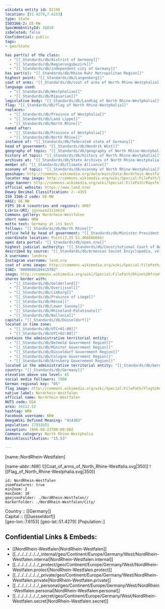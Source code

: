```yaml
---
wikidata entity id: Q1198
location: [51.4279,7.6153] 
type: State
ISO3166-2: DE-NW
SpocWebEntityId: 36020
isDeleted: false
Confidential: public
tags:
- geo/State

has part(s) of the class:
  - "[[_Standards/db/district of Germany]]"
  - "[[_Standards/db/Regierungsbezirk]]"
  - "[[_Standards/db/independent city of Germany]]"
has part(s): "[[_Standards/db/Rhine-Ruhr Metropolitan Region]]"
highest point: "[[_Standards/db/Langenberg]]"
coat of arms: "[[_Standards/db/coat of arms of North Rhine-Westphalia]]"
language used:
  - "[[_Standards/db/Westphalian]]"
  - "[[_Standards/db/Ripuarian]]"
legislative body: "[[_Standards/db/Landtag of North Rhine-Westphalia]]"
flag: "[[_Standards/db/flag of North Rhine-Westphalia]]"
replaces:
  - "[[_Standards/db/Province of Westphalia]]"
  - "[[_Standards/db/Land Lippe]]"
  - "[[_Standards/db/North Rhine]]"
named after:
  - "[[_Standards/db/Province of Westphalia]]"
  - "[[_Standards/db/North Rhine]]"
instance of: "[[_Standards/db/federated state of Germany]]"
head of government: "[[_Standards/db/Hendrik Wüst]]"
geography of topic: "[[_Standards/db/geography of North Rhine-Westphalia]]"
history of topic: "[[_Standards/db/history of North Rhine-Westphalia]]"
archives at: "[[_Standards/db/State Archives of North Rhine-Westphalia]]"
member of: "[[_Standards/db/Climate Alliance]]"
economy of topic: "[[_Standards/db/economy of North Rhine-Westphalia]]"
geoshape: http://commons.wikimedia.org/data/main/Data:Nordrhein-Westfalen.map
locator map image: http://commons.wikimedia.org/wiki/Special:FilePath/Locator%20map%20North%20Rhine-Westphalia%20in%20Germany.svg
page banner: http://commons.wikimedia.org/wiki/Special:FilePath/Rapsfeld%20banner.jpg
official website: https://www.land.nrw/
Dewey Decimal Classification: 2--4355
ISO 3166-2 code: DE-NW
HASC: DE.NW
FIPS 10-4 (countries and regions): GM07
Libris-URI: jgvxwsm21s1mktd
Commons gallery: Nordrhein-Westfalen
short name: NRW
motto text: Germany at its best
follows: "[[_Standards/db/North Rhine]]"
office held by head of government: "[[_Standards/db/Minister-President of North Rhine-Westphalia]]"
coordinate location: Point(7.55 51.466666666)
open data portal: "[[_Standards/db/open.nrw]]"
highest judicial authority: "[[_Standards/db/Constitutional Court of North Rhine-Westphalia]]"
described by source: "[[_Standards/db/Armenian Soviet Encyclopedia, vol. 6]]"
X username: landnrw
Instagram username: land.nrw
coat of arms image: http://commons.wikimedia.org/wiki/Special:FilePath/Coat%20of%20arms%20of%20North%20Rhine-Westphalia.svg
ISNI: "0000000109415702"
image: http://commons.wikimedia.org/wiki/Special:FilePath/Rhine%20from%20Bonn%20to%20Cologne.jpeg
shares border with:
  - "[[_Standards/db/Gelderland]]"
  - "[[_Standards/db/Overijssel]]"
  - "[[_Standards/db/Limburg]]"
  - "[[_Standards/db/Province of Liege]]"
  - "[[_Standards/db/Hesse]]"
  - "[[_Standards/db/Lower Saxony]]"
  - "[[_Standards/db/Rhineland-Palatinate]]"
  - "[[_Standards/db/Wallonia]]"
capital: "[[_Standards/db/Düsseldorf]]"
located in time zone:
  - "[[_Standards/db/UTC+01:00]]"
  - "[[_Standards/db/UTC+02:00]]"
contains the administrative territorial entity:
  - "[[_Standards/db/Detmold Government Region]]"
  - "[[_Standards/db/Münster Government Region]]"
  - "[[_Standards/db/Düsseldorf Government Region]]"
  - "[[_Standards/db/Cologne Government Region]]"
  - "[[_Standards/db/Arnsberg Government Region]]"
located in the administrative territorial entity: "[[_Standards/db/Germany]]"
country: "[[_Standards/db/Germany]]"
elevation above sea level: 45
social media followers: 7960
German regional key: "05"
flag image: http://commons.wikimedia.org/wiki/Special:FilePath/Flag%20of%20North%20Rhine-Westphalia.svg
native label: Nordrhein-Westfalen
official name: Nordrhein-Westfalen
NUTS code: DEA
area: 34112.52
hashtag: NRW
Facebook username: NRW
OmegaWiki Defined Meaning: "414383"
population: 17932651
inception: 1946-08-23T00:00:00Z
Commons category: North Rhine-Westphalia
Basisklassifikation: "15.53"

---
```

[name::NordRhein-Westfalen] 

[name-abbr::NW] 
![[Coat_of_arms_of_North_Rhine-Westfalia.svg|350]] 
![[Flag_of_North_Rhine-Westphalia.svg|350]] 

```leaflet
id: NordRhein-Westfalen
zoomFeatures: true 
minZoom: 2 
maxZoom: 18
geojsonFolder: ./NordRhein-Westfalen//
markerFolder: ./NordRhein-Westfalen/City/
```

Country :: [[Germany]]  
Capital :: [[Duesseldorf]]  
[geo-lon::7.6153] 
[geo-lat::51.4279] 
[Population::] 



## Confidential Links & Embeds: 
- [[NordRhein-Westfalen|NordRhein-Westfalen]]  
- [[../../../../../../_internal/geo/Continent/Europe/Germany/West/NordRhein-Westfalen.internal|NordRhein-Westfalen.internal]] 
- [[../../../../../../_protect/geo/Continent/Europe/Germany/West/NordRhein-Westfalen.protect|NordRhein-Westfalen.protect]] 
- [[../../../../../../_private/geo/Continent/Europe/Germany/West/NordRhein-Westfalen.private|NordRhein-Westfalen.private]] 
- [[../../../../../../_personal/geo/Continent/Europe/Germany/West/NordRhein-Westfalen.personal|NordRhein-Westfalen.personal]] 
- [[../../../../../../_secret/geo/Continent/Europe/Germany/West/NordRhein-Westfalen.secret|NordRhein-Westfalen.secret]] 
